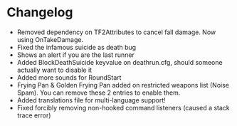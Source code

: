 # Changelog
 - Removed dependency on TF2Attributes to cancel fall damage. Now using OnTakeDamage.
 - Fixed the infamous suicide as death bug
 - Shows an alert if you are the last runner
 - Added BlockDeathSuicide keyvalue on deathrun.cfg, should someone actually want to disable it
 - Added more sounds for RoundStart
 - Frying Pan & Golden Frying Pan added on restricted weapons list (Noise Spam). You can remove these 2 entries to enable them.
 - Added translations file for multi-language support!
 - Fixed forcibly removing non-hooked command listeners (caused a stack trace error)
